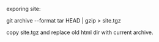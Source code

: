 exporing site:

git archive --format tar  HEAD  |  gzip  > site.tgz 

copy site.tgz and replace old html dir with current archive. 
